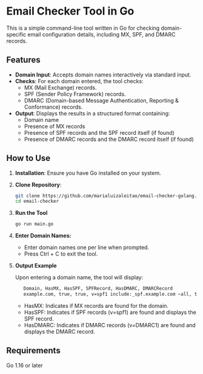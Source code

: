 # Email Checker Tool in Go

This is a simple command-line tool written in Go for checking domain-specific email configuration details, including MX, SPF, and DMARC records.

## Features

- **Domain Input**: Accepts domain names interactively via standard input.
- **Checks**: For each domain entered, the tool checks:
  - MX (Mail Exchange) records.
  - SPF (Sender Policy Framework) records.
  - DMARC (Domain-based Message Authentication, Reporting & Conformance) records.
- **Output**: Displays the results in a structured format containing:
  - Domain name
  - Presence of MX records
  - Presence of SPF records and the SPF record itself (if found)
  - Presence of DMARC records and the DMARC record itself (if found)

## How to Use

1. **Installation**: Ensure you have Go installed on your system.

2. **Clone Repository**:

   ```bash
   git clone https://github.com/marialuizaleitao/email-checker-golang.git
   cd email-checker
   
3. **Run the Tool**

   ```bash
   go run main.go

4. **Enter Domain Names:**
   - Enter domain names one per line when prompted.
   - Press Ctrl + C to exit the tool.

5. **Output Example**

   Upon entering a domain name, the tool will display:

   ```bash
      Domain, HasMX, HasSPF, SPFRecord, HasDMARC, DMARCRecord
      example.com, true, true, v=spf1 include:_spf.example.com ~all, true, v=DMARC1; p=none; rua=mailto:dmarc-reports@example.com
   ```   
   - HasMX: Indicates if MX records are found for the domain.
   - HasSPF: Indicates if SPF records (v=spf1) are found and displays the SPF record.
   - HasDMARC: Indicates if DMARC records (v=DMARC1) are found and displays the DMARC record.
  
  ## Requirements

  Go 1.16 or later
